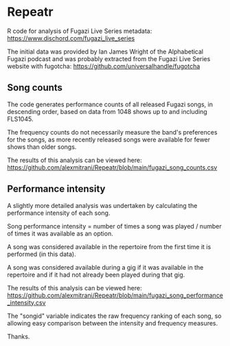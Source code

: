 # Repeatr
R code for analysis of Fugazi Live Series metadata: https://www.dischord.com/fugazi_live_series

The initial data was provided by Ian James Wright of the Alphabetical Fugazi podcast and was probably extracted from the Fugazi Live Series website with fugotcha: https://github.com/universalhandle/fugotcha

## Song counts

The code generates performance counts of all released Fugazi songs, in descending order, based on data from 1048 shows up to and including FLS1045. 

The frequency counts do not necessarily measure the band's preferences for the songs, as more recently released songs were available for fewer shows than older songs.  

The results of this analysis can be viewed here: https://github.com/alexmitrani/Repeatr/blob/main/fugazi_song_counts.csv

## Performance intensity

A slightly more detailed analysis was undertaken by calculating the performance intensity of each song.  

Song performance intensity = number of times a song was played / number of times it was available as an option.  

A song was considered available in the repertoire from the first time it is performed (in this data).  

A song was considered available during a gig if it was available in the repertoire and if it had not already been played during that gig.  

The results of this analysis can be viewed here: https://github.com/alexmitrani/Repeatr/blob/main/fugazi_song_performance_intensity.csv

The "songid" variable indicates the raw frequency ranking of each song, so allowing easy comparison between the intensity and frequency measures.  

Thanks. 
